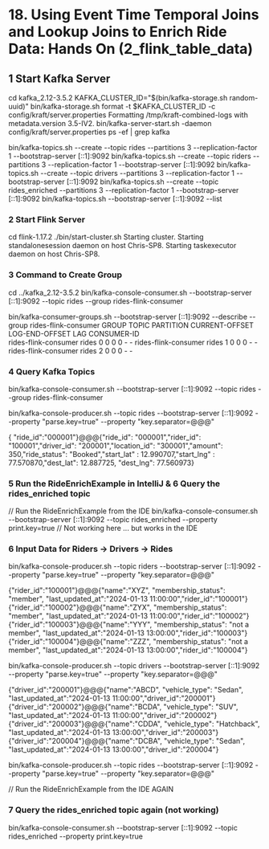 # 18. Using Event Time Temporal Joins and Lookup Joins to Enrich Ride Data: Hands On (2_flink_table_data)

## 1 Start Kafka Server

cd kafka_2.12-3.5.2
KAFKA_CLUSTER_ID="$(bin/kafka-storage.sh random-uuid)"
bin/kafka-storage.sh format -t $KAFKA_CLUSTER_ID -c config/kraft/server.properties
    Formatting /tmp/kraft-combined-logs with metadata.version 3.5-IV2.
bin/kafka-server-start.sh -daemon config/kraft/server.properties
ps -ef | grep kafka

bin/kafka-topics.sh --create --topic rides --partitions 3 --replication-factor 1 --bootstrap-server [::1]:9092
bin/kafka-topics.sh --create --topic riders --partitions 3 --replication-factor 1 --bootstrap-server [::1]:9092
bin/kafka-topics.sh --create --topic drivers --partitions 3 --replication-factor 1 --bootstrap-server [::1]:9092
bin/kafka-topics.sh --create --topic rides_enriched --partitions 3 --replication-factor 1 --bootstrap-server [::1]:9092 
bin/kafka-topics.sh --bootstrap-server [::1]:9092 --list

### 2 Start Flink Server

cd flink-1.17.2
./bin/start-cluster.sh
    Starting cluster.
    Starting standalonesession daemon on host Chris-SP8.
    Starting taskexecutor daemon on host Chris-SP8.

### 3 Command to Create Group

cd ../kafka_2.12-3.5.2
bin/kafka-console-consumer.sh --bootstrap-server [::1]:9092 --topic rides --group rides-flink-consumer

bin/kafka-consumer-groups.sh --bootstrap-server [::1]:9092 --describe --group rides-flink-consumer
    GROUP                TOPIC           PARTITION  CURRENT-OFFSET  LOG-END-OFFSET  LAG             CONSUMER-ID  
    rides-flink-consumer rides           0          0               0               0               -               -
    rides-flink-consumer rides           1          0               0               0               -               -
    rides-flink-consumer rides           2          0               0               0               -               -

### 4 Query Kafka Topics

bin/kafka-console-consumer.sh --bootstrap-server [::1]:9092 --topic rides --group rides-flink-consumer

bin/kafka-console-producer.sh --topic rides --bootstrap-server [::1]:9092 --property "parse.key=true" --property "key.separator=@@@"

{ "ride_id":"000001"}@@@{"ride_id": "000001","rider_id": "100001","driver_id": "200001","location_id": "300001","amount": 350,"ride_status": "Booked","start_lat" : 12.990707,"start_lng" : 77.570870,"dest_lat": 12.887725, "dest_lng": 77.560973}

### 5 Run the RideEnrichExample in IntelliJ & 6 Query the rides_enriched topic

// Run the RideEnrichExample from the IDE
bin/kafka-console-consumer.sh --bootstrap-server [::1]:9092 --topic rides_enriched --property print.key=true 
// Not working here ... but works in the IDE

### 6 Input Data for Riders -> Drivers -> Rides

bin/kafka-console-producer.sh --topic riders --bootstrap-server [::1]:9092 --property "parse.key=true" --property "key.separator=@@@"

{"rider_id":"100001"}@@@{"name":"XYZ", "membership_status": "member", "last_updated_at":"2024-01-13 11:00:00","rider_id":"100001"}
{"rider_id":"100002"}@@@{"name":"ZYX", "membership_status": "member", "last_updated_at":"2024-01-13 11:00:00","rider_id":"100002"}
{"rider_id":"100003"}@@@{"name":"YYY", "membership_status": "not a member", "last_updated_at":"2024-01-13 13:00:00","rider_id":"100003"}
{"rider_id":"100004"}@@@{"name":"ZZZ", "membership_status": "not a member", "last_updated_at":"2024-01-13 13:00:00","rider_id":"100004"}

bin/kafka-console-producer.sh --topic drivers --bootstrap-server [::1]:9092 --property "parse.key=true" --property "key.separator=@@@"

{"driver_id":"200001"}@@@{"name":"ABCD", "vehicle_type": "Sedan", "last_updated_at":"2024-01-13 11:00:00","driver_id":"200001"}
{"driver_id":"200002"}@@@{"name":"BCDA", "vehicle_type": "SUV", "last_updated_at":"2024-01-13 11:00:00","driver_id":"200002"}
{"driver_id":"200003"}@@@{"name":"CDDA", "vehicle_type": "Hatchback", "last_updated_at":"2024-01-13 13:00:00","driver_id":"200003"}
{"driver_id":"200004"}@@@{"name":"DCBA", "vehicle_type": "Sedan", "last_updated_at":"2024-01-13 13:00:00","driver_id":"200004"}

bin/kafka-console-producer.sh --topic rides --bootstrap-server [::1]:9092 --property "parse.key=true" --property "key.separator=@@@"

// Run the RideEnrichExample from the IDE AGAIN

### 7 Query the rides_enriched topic again (not working)

bin/kafka-console-consumer.sh --bootstrap-server [::1]:9092 --topic rides_enriched --property print.key=true
